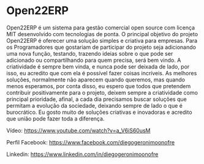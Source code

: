 # Open22ERP

Open22ERP é um sistema para gestão comercial open source com licença MIT desenvolvido com tecnologias de ponta. O principal objetivo do projeto Open22ERP é oferecer uma solução simples e criativa para empresas. Para os Programadores que gostariam de participar do projeto seja adicionando uma nova função, testando, trazendo ideias sobre o que pode ser adicionado ou compartilhando para quem precisa, será bem vindo.  A criatividade é sempre bem vinda, e nunca pode ser deixada de lado, por isso, eu acredito que com ela é possível fazer coisas incríveis. As melhores soluções, normalmente não aparecem quando queremos, mas quando menos esperamos, por conta disso, eu espero que todos que pretendem contribuir positivamente para o projeto, deixem sempre a criatividade como principal prioridade, afinal, a cada dia precisamos buscar soluções que permitam a evolução da sociedade, deixando sempre de lado o que é burocrático. Eu gosto muito de soluções criativas e inovadoras e acredito que união pode fazer toda a diferença.

Vídeo: https://www.youtube.com/watch?v=a_V6iS60usM

Perfil Facebook: https://www.facebook.com/diegogeronimoonofre

Linkedin: https://www.linkedin.com/in/diegogeronimoonofre
